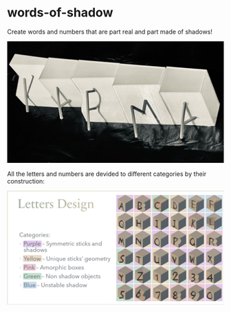 # words-of-shadow
Create words and numbers that are part real and part made of shadows!

![words of shadow - karma](https://github.com/hannak24/words-of-shadow/blob/main/karma.jpg?raw=true)

All the letters and numbers are devided to different categories by their construction:

![words of shadow - alphabet](https://github.com/hannak24/words-of-shadow/blob/main/alphabet.JPG?raw=true)
